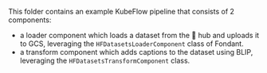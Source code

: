 This folder contains an example KubeFlow pipeline that consists of 2 components:

- a loader component which loads a dataset from the 🤗 hub and uploads it to GCS, leveraging the `HFDatasetsLoaderComponent` class of Fondant.
- a transform component which adds captions to the dataset using BLIP, leveraging the `HFDatasetsTransformComponent` class.



